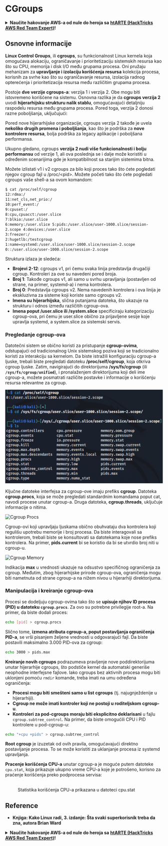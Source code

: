 # CGroups

<details>

<summary><strong>Naučite hakovanje AWS-a od nule do heroja sa</strong> <a href="https://training.hacktricks.xyz/courses/arte"><strong>htARTE (HackTricks AWS Red Team Expert)</strong></a><strong>!</strong></summary>

Drugi načini podrške HackTricks-u:

* Ako želite da vidite **vašu kompaniju reklamiranu na HackTricks-u** ili **preuzmete HackTricks u PDF formatu** proverite [**SUBSCRIPTION PLANS**](https://github.com/sponsors/carlospolop)!
* Nabavite [**zvanični PEASS & HackTricks swag**](https://peass.creator-spring.com)
* Otkrijte [**The PEASS Family**](https://opensea.io/collection/the-peass-family), našu kolekciju ekskluzivnih [**NFT-ova**](https://opensea.io/collection/the-peass-family)
* **Pridružite se** 💬 [**Discord grupi**](https://discord.gg/hRep4RUj7f) ili [**telegram grupi**](https://t.me/peass) ili nas **pratite** na **Twitter-u** 🐦 [**@carlospolopm**](https://twitter.com/hacktricks_live)**.**
* **Podelite svoje hakovanje trikove slanjem PR-ova na** [**HackTricks**](https://github.com/carlospolop/hacktricks) i [**HackTricks Cloud**](https://github.com/carlospolop/hacktricks-cloud) github repozitorijume.

</details>

## Osnovne informacije

**Linux Control Groups**, ili **cgroups**, su funkcionalnost Linux kernela koja omogućava alokaciju, ograničavanje i prioritetizaciju sistemskih resursa kao što su CPU, memorija i disk I/O među grupama procesa. Oni pružaju mehanizam za **upravljanje i izolaciju korišćenja resursa** kolekcija procesa, korisnih za svrhe kao što su ograničavanje resursa, izolacija radnog opterećenja i prioritetizacija resursa među različitim grupama procesa.

Postoje **dve verzije cgroups-a**: verzija 1 i verzija 2. Obe mogu biti istovremeno korišćene na sistemu. Osnovna razlika je da **cgroups verzija 2** uvodi **hijerarhijsku strukturu nalik stablu**, omogućavajući detaljniju raspodelu resursa među grupama procesa. Pored toga, verzija 2 donosi razne poboljšanja, uključujući:

Pored nove hijerarhijske organizacije, cgroups verzija 2 takođe je uvela **nekoliko drugih promena i poboljšanja**, kao što je podrška za **nove kontrolere resursa**, bolja podrška za legacy aplikacije i poboljšana performansa.

Ukupno gledano, cgroups **verzija 2 nudi više funkcionalnosti i bolju performansu** od verzije 1, ali ova poslednja se i dalje može koristiti u određenim scenarijima gde je kompatibilnost sa starijim sistemima bitna.

Možete izlistati v1 i v2 cgroups za bilo koji proces tako što ćete pogledati njegov cgroup fajl u /proc/\<pid>. Možete početi tako što ćete pogledati cgroups vaše shell-a sa ovom komandom:
```shell-session
$ cat /proc/self/cgroup
12:rdma:/
11:net_cls,net_prio:/
10:perf_event:/
9:cpuset:/
8:cpu,cpuacct:/user.slice
7:blkio:/user.slice
6:memory:/user.slice 5:pids:/user.slice/user-1000.slice/session-2.scope 4:devices:/user.slice
3:freezer:/
2:hugetlb:/testcgroup
1:name=systemd:/user.slice/user-1000.slice/session-2.scope
0::/user.slice/user-1000.slice/session-2.scope
```
Struktura izlaza je sledeća:

- **Brojevi 2-12**: cgroups v1, pri čemu svaka linija predstavlja drugačiji cgroup. Kontroleri za ove su navedeni pored broja.
- **Broj 1**: Takođe cgroups v1, ali samo u svrhu upravljanja (postavljen od strane, na primer, systemd-a) i nema kontrolera.
- **Broj 0**: Predstavlja cgroups v2. Nema navedenih kontrolera i ova linija je ekskluzivna za sisteme koji koriste samo cgroups v2.
- **Imena su hijerarhijska**, slična putanjama datoteka, što ukazuje na strukturu i odnos između različitih cgroup-ova.
- **Imena poput /user.slice ili /system.slice** specificiraju kategorizaciju cgroup-ova, pri čemu je user.slice obično za prijavljene sesije koje upravlja systemd, a system.slice za sistemski servis.

### Pregledanje cgroup-ova

Datotečni sistem se obično koristi za pristupanje **cgroup-ovima**, odstupajući od tradicionalnog Unix sistemskog poziva koji se tradicionalno koristi za interakciju sa kernelom. Da biste istražili konfiguraciju cgroup-a ljuske, trebali biste pregledati datoteku **/proc/self/cgroup**, koja otkriva cgroup ljuske. Zatim, navigirajući do direktorijuma **/sys/fs/cgroup** (ili **`/sys/fs/cgroup/unified`**), i pronalaženjem direktorijuma koji deli ime cgroup-a, možete posmatrati različite postavke i informacije o korišćenju resursa relevantne za cgroup.

![Cgroup Filesystem](../../../.gitbook/assets/image%20(10)%20(2)%20(2).png)

Ključne datoteke interfejsa za cgroup-ove imaju prefiks **cgroup**. Datoteka **cgroup.procs**, koja se može pregledati standardnim komandama poput cat, navodi procese unutar cgroup-a. Druga datoteka, **cgroup.threads**, uključuje informacije o nitima.

![Cgroup Procs](../../../.gitbook/assets/image%20(1)%20(1)%20(5).png)

Cgroup-ovi koji upravljaju ljuskama obično obuhvataju dva kontrolera koji regulišu upotrebu memorije i broj procesa. Da biste interagovali sa kontrolerom, trebali biste se konsultovati sa datotekama koje nose prefiks kontrolera. Na primer, **pids.current** bi se koristio da bi se utvrdio broj niti u cgroup-u.

![Cgroup Memory](../../../.gitbook/assets/image%20(3)%20(5).png)

Indikacija **max** u vrednosti ukazuje na odsustvo specifičnog ograničenja za cgroup. Međutim, zbog hijerarhijske prirode cgroup-ova, ograničenja mogu biti nametnuta od strane cgroup-a na nižem nivou u hijerarhiji direktorijuma.


### Manipulacija i kreiranje cgroup-ova

Procesi se dodeljuju cgroup-ovima tako što se **upisuje njihov ID procesa (PID) u datoteku `cgroup.procs`**. Za ovo su potrebne privilegije root-a. Na primer, da biste dodali proces:
```bash
echo [pid] > cgroup.procs
```
Slično tome, **izmena atributa cgroup-a, poput postavljanja ograničenja PID-a**, se vrši pisanjem željene vrednosti u odgovarajući fajl. Da biste postavili maksimalno 3.000 PID-ova za cgroup:
```bash
echo 3000 > pids.max
```
**Kreiranje novih cgroups** podrazumeva pravljenje nove poddirektorijuma unutar hijerarhije cgroups, što podstiče kernel da automatski generiše neophodne interfejsne fajlove. Iako cgroups bez aktivnih procesa mogu biti uklonjeni pomoću `rmdir` komande, treba imati na umu određena ograničenja:

- **Procesi mogu biti smešteni samo u list cgroups** (tj. najugnježdenije u hijerarhiji).
- **Cgroup ne može imati kontroler koji ne postoji u roditeljskom cgroup-u**.
- **Kontroleri za pod-cgroups moraju biti eksplicitno deklarisani** u fajlu `cgroup.subtree_control`. Na primer, da biste omogućili CPU i PID kontrolere u pod-cgroup-u:
```bash
echo "+cpu +pids" > cgroup.subtree_control
```
**Root cgroup** je izuzetak od ovih pravila, omogućavajući direktno postavljanje procesa. To se može koristiti za uklanjanje procesa iz systemd upravljanja.

**Pracenje korišćenja CPU-a** unutar cgroup-a je moguće putem datoteke `cpu.stat`, koja prikazuje ukupno vreme CPU-a koje je potrošeno, korisno za praćenje korišćenja preko podprocesa servisa:

<figure><img src="../../../.gitbook/assets/image (2) (6) (3).png" alt=""><figcaption>Statistika korišćenja CPU-a prikazana u datoteci cpu.stat</figcaption></figure>

## Reference
* **Knjiga: Kako Linux radi, 3. izdanje: Šta svaki superkorisnik treba da zna, autora Brian Ward**

<details>

<summary><strong>Naučite hakovanje AWS-a od nule do heroja sa</strong> <a href="https://training.hacktricks.xyz/courses/arte"><strong>htARTE (HackTricks AWS Red Team Expert)</strong></a><strong>!</strong></summary>

Drugi načini podrške HackTricks-u:

* Ako želite da vidite **vašu kompaniju reklamiranu u HackTricks-u** ili **preuzmete HackTricks u PDF formatu**, proverite [**PLANOVE ZA PRETPLATU**](https://github.com/sponsors/carlospolop)!
* Nabavite [**zvanični PEASS & HackTricks swag**](https://peass.creator-spring.com)
* Otkrijte [**The PEASS Family**](https://opensea.io/collection/the-peass-family), našu kolekciju ekskluzivnih [**NFT-ova**](https://opensea.io/collection/the-peass-family)
* **Pridružite se** 💬 [**Discord grupi**](https://discord.gg/hRep4RUj7f) ili [**telegram grupi**](https://t.me/peass) ili nas **pratite** na **Twitter-u** 🐦 [**@carlospolopm**](https://twitter.com/hacktricks_live)**.**
* **Podelite svoje hakovanje trikove slanjem PR-ova na** [**HackTricks**](https://github.com/carlospolop/hacktricks) i [**HackTricks Cloud**](https://github.com/carlospolop/hacktricks-cloud) github repozitorijume.

</details>
